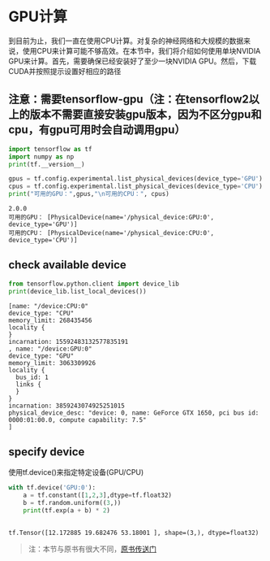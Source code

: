 
# GPU计算

到目前为止，我们一直在使用CPU计算。对复杂的神经网络和大规模的数据来说，使用CPU来计算可能不够高效。在本节中，我们将介绍如何使用单块NVIDIA GPU来计算。首先，需要确保已经安装好了至少一块NVIDIA GPU。然后，下载CUDA并按照提示设置好相应的路径

## 注意：需要tensorflow-gpu（注：在tensorflow2以上的版本不需要直接安装gpu版本，因为不区分gpu和cpu，有gpu可用时会自动调用gpu）


```python
import tensorflow as tf
import numpy as np
print(tf.__version__)

gpus = tf.config.experimental.list_physical_devices(device_type='GPU')
cpus = tf.config.experimental.list_physical_devices(device_type='CPU')
print("可用的GPU：",gpus,"\n可用的CPU：", cpus)
```

    2.0.0
    可用的GPU： [PhysicalDevice(name='/physical_device:GPU:0', device_type='GPU')] 
    可用的CPU： [PhysicalDevice(name='/physical_device:CPU:0', device_type='CPU')]
    

## check available device


```python
from tensorflow.python.client import device_lib
print(device_lib.list_local_devices())
```

    [name: "/device:CPU:0"
    device_type: "CPU"
    memory_limit: 268435456
    locality {
    }
    incarnation: 15592483132577835191
    , name: "/device:GPU:0"
    device_type: "GPU"
    memory_limit: 3063309926
    locality {
      bus_id: 1
      links {
      }
    }
    incarnation: 3859243074925251015
    physical_device_desc: "device: 0, name: GeForce GTX 1650, pci bus id: 0000:01:00.0, compute capability: 7.5"
    ]
    

## specify device

使用tf.device()来指定特定设备(GPU/CPU)


```python
with tf.device('GPU:0'):
    a = tf.constant([1,2,3],dtype=tf.float32)
    b = tf.random.uniform((3,))
    print(tf.exp(a + b) * 2)
    
```

    tf.Tensor([12.172885 19.682476 53.18001 ], shape=(3,), dtype=float32)
    

> 注：本节与原书有很大不同，[原书传送门](https://zh.d2l.ai/chapter_deep-learning-computation/use-gpu.html)
